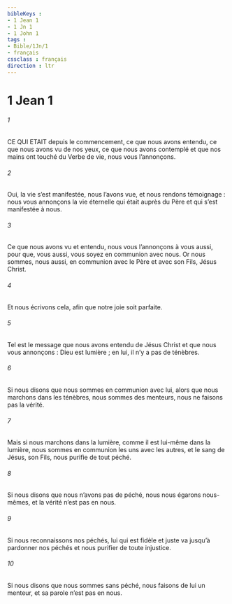 ```yaml
---
bibleKeys : 
- 1 Jean 1
- 1 Jn 1
- 1 John 1
tags : 
- Bible/1Jn/1
- français
cssclass : français
direction : ltr
---
```


# 1 Jean 1

###### 1
CE QUI ETAIT depuis le commencement, ce que nous avons entendu, ce que nous avons vu de nos yeux, ce que nous avons contemplé et que nos mains ont touché du Verbe de vie, nous vous l’annonçons.
###### 2
Oui, la vie s’est manifestée, nous l’avons vue, et nous rendons témoignage : nous vous annonçons la vie éternelle qui était auprès du Père et qui s’est manifestée à nous.
###### 3
Ce que nous avons vu et entendu, nous vous l’annonçons à vous aussi, pour que, vous aussi, vous soyez en communion avec nous. Or nous sommes, nous aussi, en communion avec le Père et avec son Fils, Jésus Christ.
###### 4
Et nous écrivons cela, afin que notre joie soit parfaite.
###### 5
Tel est le message que nous avons entendu de Jésus Christ et que nous vous annonçons : Dieu est lumière ; en lui, il n’y a pas de ténèbres.
###### 6
Si nous disons que nous sommes en communion avec lui, alors que nous marchons dans les ténèbres, nous sommes des menteurs, nous ne faisons pas la vérité.
###### 7
Mais si nous marchons dans la lumière, comme il est lui-même dans la lumière, nous sommes en communion les uns avec les autres, et le sang de Jésus, son Fils, nous purifie de tout péché.
###### 8
Si nous disons que nous n’avons pas de péché, nous nous égarons nous-mêmes, et la vérité n’est pas en nous.
###### 9
Si nous reconnaissons nos péchés, lui qui est fidèle et juste va jusqu’à pardonner nos péchés et nous purifier de toute injustice.
###### 10
Si nous disons que nous sommes sans péché, nous faisons de lui un menteur, et sa parole n’est pas en nous.
